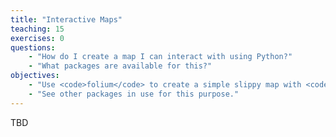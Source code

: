 ```yaml
---
title: "Interactive Maps"
teaching: 15
exercises: 0
questions: 
    - "How do I create a map I can interact with using Python?"
    - "What packages are available for this?"
objectives:
    - "Use <code>folium</code> to create a simple slippy map with <code>geopandas</code> data."
    - "See other packages in use for this purpose."
---
```

TBD

